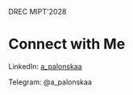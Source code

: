 DREC MIPT'2028

# Connect with Me

LinkedIn: [a_palonskaa](https://www.linkedin.com/in/apolonskaa/)

Telegram: @a_palonskaa
